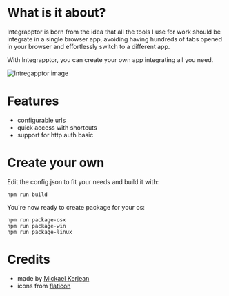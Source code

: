 # What is it about?
Integrapptor is born from the idea that all the tools I use for work should be integrate in a single browser app, avoiding having hundreds of tabs opened in your browser and effortlessly switch to a different app.

With Integrapptor, you can create your own app integrating all you need.

![Intregapptor image](https://raw.githubusercontent.com/mickael-kerjean/integrapptor/master/screenshot.jpg)

# Features
- configurable urls
- quick access with shortcuts
- support for http auth basic


# Create your own
Edit the config.json to fit your needs and build it with:
```
npm run build
```
You're now ready to create package for your os:
```
npm run package-osx
npm run package-win
npm run package-linux
```

# Credits
- made by [Mickael Kerjean](https://mickael.kerjean.me/about)
- icons from [flaticon](https://flaticon.com)
